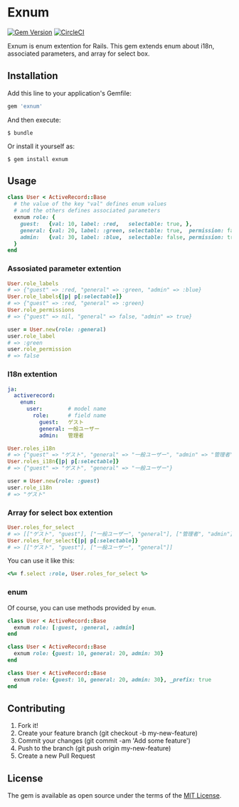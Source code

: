 # Exnum

[![Gem Version](https://badge.fury.io/rb/exnum.svg)](https://badge.fury.io/rb/exnum)
[![CircleCI](https://circleci.com/gh/Kta-M/exnum.svg?style=svg)](https://circleci.com/gh/Kta-M/exnum)

Exnum is enum extention for Rails.
This gem extends enum about i18n, associated parameters, and array for select box.

## Installation

Add this line to your application's Gemfile:

```ruby
gem 'exnum'
```

And then execute:

```
$ bundle
```

Or install it yourself as:

```
$ gem install exnum
```

## Usage

```ruby
class User < ActiveRecord::Base
  # the value of the key "val" defines enum values
  # and the others defines associated parameters
  exnum role: {
    guest:   {val: 10, label: :red,   selectable: true, },
    general: {val: 20, label: :green, selectable: true,  permission: false},
    admin:   {val: 30, label: :blue,  selectable: false, permission: true},
  }
end
```

### Assosiated parameter extention
```ruby
User.role_labels
# => {"guest" => :red, "general" => :green, "admin" => :blue}
User.role_labels{|p| p[:selectable]}
# => {"guest" => :red, "general" => :green}
User.role_permissions
# => {"guest" => nil, "general" => false, "admin" => true}
```

```ruby
user = User.new(role: :general)
user.role_label
# => :green
user.role_permission
# => false
```

### I18n extention

```yaml
ja:
  activerecord:
    enum:
      user:        # model name
        role:      # field name
          guest:   ゲスト
          general: 一般ユーザー
          admin:   管理者
```

```ruby
User.roles_i18n
# => {"guest" => "ゲスト", "general" => "一般ユーザー", "admin" => "管理者"}
User.roles_i18n{|p| p[:selectable]}
# => {"guest" => "ゲスト", "general" => "一般ユーザー"}
```

```ruby
user = User.new(role: :guest)
user.role_i18n
# => "ゲスト"
```

### Array for select box extention
```ruby
User.roles_for_select
# => [["ゲスト", "guest"], ["一般ユーザー", "general"], ["管理者", "admin"]]
User.roles_for_select{|p| p[:selectable]}
# => [["ゲスト", "guest"], ["一般ユーザー", "general"]]
```

You can use it like this:
```ruby
<%= f.select :role, User.roles_for_select %>
```

### enum
Of course, you can use methods provided by `enum`.
```ruby
class User < ActiveRecord::Base
  exnum role: [:guest, :general, :admin]
end
```
```ruby
class User < ActiveRecord::Base
  exnum role: {guest: 10, general: 20, admin: 30}
end
```
```ruby
class User < ActiveRecord::Base
  exnum role: {guest: 10, general: 20, admin: 30}, _prefix: true
end
```

## Contributing

1. Fork it!
1. Create your feature branch (git checkout -b my-new-feature)
1. Commit your changes (git commit -am 'Add some feature')
1. Push to the branch (git push origin my-new-feature)
1. Create a new Pull Request

## License

The gem is available as open source under the terms of the [MIT License](http://opensource.org/licenses/MIT).


